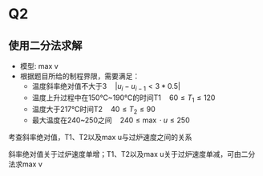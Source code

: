 # Q2
## 使用二分法求解

- 模型: max v
- 根据题目所给的制程界限，需要满足：
    - 温度斜率绝对值不大于3$\quad|u_i-u_{i-1}<3*0.5|$
    - 温度上升过程中在150℃~190℃的时间T1$\quad60≤T_1≤120$
    - 温度大于217℃时间T2$\quad40≤T_2≤90$
    - 最大温度在240~250之间$\quad 240≤\max\cdot u≤250$

考查斜率绝对值，T1、T2以及max u与过炉速度之间的关系

斜率绝对值关于过炉速度单增；T1、T2以及max u关于过炉速度单减，可由二分法求max v
